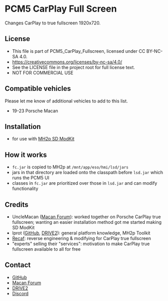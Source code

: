 # PCM5 CarPlay Full Screen
Changes CarPlay to true fullscreen 1920x720.
## License
 - This file is part of PCM5_CarPlay_Fullscreen, licensed under CC BY-NC-SA 4.0.
 - https://creativecommons.org/licenses/by-nc-sa/4.0/
 - See the LICENSE file in the project root for full license text.
 - NOT FOR COMMERCIAL USE
## Compatible vehicles
Please let me know of additional vehicles to add to this list.
 - 19-23 Porsche Macan
## Installation
 - for use with [MH2p SD ModKit](https://github.com/LawPaul/MH2p_SD_ModKit)
## How it works
 - `fc.jar` is copied to MH2p at `/mnt/app/eso/hmi/lsd/jars`
 - jars in that directory are loaded onto the classpath before `lsd.jar` which runs the PCM5 UI
 - classes in `fc.jar` are prioritized over those in `lsd.jar` and can modify functionality
## Credits
 - UncleMacan ([Macan Forum](https://www.macanforum.com/members/unclemacan.173728/)): worked together on Porsche CarPlay true fullscreen; wanting an easier installation method got me started making SD ModKit
 - lprot ([GitHub](https://github.com/lprot), [DRIVE2](https://www.drive2.ru/users/lprot/)): general platform knowledge, MH2p Toolkit
 - [Recaf](https://github.com/Col-E/Recaf): reverse engineering & modifying for CarPlay true fullscreen
 - "experts" selling their "services": motivation to make CarPlay true fullscreen available to all for free
 ## Contact
 - [GitHub](https://github.com/LawPaul)
 - [Macan Forum](https://www.macanforum.com/members/carmines.174281/)
 - [DRIVE2](https://www.drive2.ru/users/lawsen/)
 - [Discord](https://discordapp.com/users/lawsen5734)